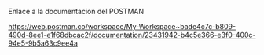 Enlace a la documentacion del POSTMAN

https://web.postman.co/workspace/My-Workspace~bade4c7c-b809-490d-8ee1-e1f68dbcac2f/documentation/23431942-b4c5e366-e3f0-400c-94e5-9b5a63c9ee4a